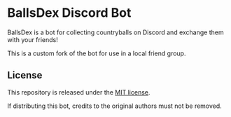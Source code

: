 # BallsDex Discord Bot

BallsDex is a bot for collecting countryballs on Discord and exchange them with your friends!

This is a custom fork of the bot for use in a local friend group.

## License

This repository is released under the [MIT license](https://opensource.org/licenses/MIT).

If distributing this bot, credits to the original authors must not be removed.
